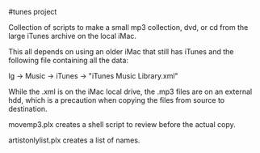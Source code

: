 #tunes project

Collection of scripts to make a small mp3 collection, dvd, or cd from the large iTunes archive on the local iMac.

This all depends on using an older iMac that still has iTunes and the following file containing all the data:

lg -> Music -> iTunes -> "iTunes Music Library.xml"

While the .xml is on the iMac local drive, the .mp3 files are on an external hdd, which is a precaution when copying the files from source to destination.

movemp3.plx
    creates a shell script to review before the actual copy.


artistonlylist.plx
    creates a list of names.
